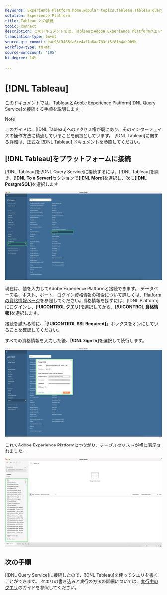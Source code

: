 ```yaml
---
keywords: Experience Platform;home;popular topics;tableau;Tableau;query service;Query service;connect to query service;
solution: Experience Platform
title: Tableau との接続
topic: connect
description: このドキュメントでは、TableauとAdobe Experience Platformクエリサービスを接続する手順について説明します。
translation-type: tm+mt
source-git-commit: eac93f3465fa6ce4af7a6aa783cf5f8fb4ac9b9b
workflow-type: tm+mt
source-wordcount: '195'
ht-degree: 14%

---
```



# [!DNL Tableau]

このドキュメントでは、TableauとAdobe Experience Platform[!DNL Query Service]を接続する手順を説明します。

>[!NOTE]
>
> このガイドは、[!DNL Tableau]へのアクセス権が既にあり、そのインターフェイスの操作方法に精通していることを前提としています。 [!DNL Tableau]に関する詳細は、[正式な [!DNL Tableau] ドキュメント](https://help.tableau.com/current/pro/desktop/en-us/default.htm)を参照してください。

## [!DNL Tableau]をプラットフォームに接続

[!DNL Tableau]を[!DNL Query Service]に接続するには、[!DNL Tableau]を開き、**[!DNL To a Server]**&#x200B;セクションで&#x200B;**[!DNL More]**&#x200B;を選択し、次に&#x200B;**[!DNL PostgreSQL]**&#x200B;を選択します

![](../images/clients/tableau/open-connection.png)

現在は、値を入力してAdobe Experience Platformと接続できます。 データベース名、ホスト、ポート、ログイン資格情報の検索について詳しくは、[Platform の資格情報ページ](https://platform.adobe.com/query/configuration)を参照してください。資格情報を探すには、[!DNL Platform]にログインし、**[!UICONTROL クエリ]**&#x200B;を選択してから、**[!UICONTROL 資格情報]**&#x200B;を選択します。

接続を試みる前に、「**[!UICONTROL SSL Required]**」ボックスをオンにしていることを確認してください。

すべての資格情報を入力した後、**[!DNL Sign In]**&#x200B;を選択して続行します。

![](../images/clients/tableau/sign-in.png)

これでAdobe Experience Platformとつながり、テーブルのリストが横に表示されました。

![](../images/clients/tableau/connected.png)

## 次の手順

[!DNL Query Service]に接続したので、[!DNL Tableau]を使ってクエリを書くことができます。 クエリの書き込みと実行の方法の詳細については、[実行中のクエリ](../best-practices/writing-queries.md)のガイドを参照してください。